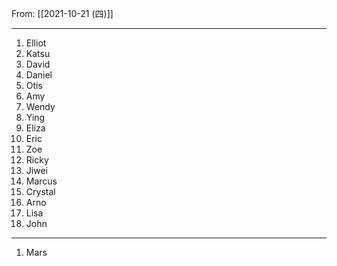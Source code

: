 From: [[2021-10-21 (四)]]

---

1. Elliot
1. Katsu
1. David
1. Daniel
1. Otis
1. Amy
1. Wendy
1. Ying
1. Eliza
1. Eric
1. Zoe
1. Ricky
1. Jiwei
1. Marcus
1. Crystal
1. Arno
1. Lisa
1. John

---

1. Mars

